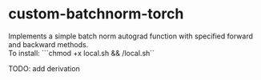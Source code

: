 # custom-batchnorm-torch

Implements a simple batch norm autograd function with specified forward and backward methods. </br>
To install: ```chmod +x local.sh && /local.sh``

TODO: add derivation
